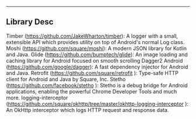 ------------
Library Desc
------------

Timber (https://github.com/JakeWharton/timber): A logger with a small, extensible API which provides utility on top of Android's normal Log class. 
Moshi (https://github.com/square/moshi): A modern JSON library for Kotlin and Java. 
Glide (https://github.com/bumptech/glide): An image loading and caching library for Android focused on smooth scrolling
Dagger2 Android (https://github.com/google/dagger): A fast dependency injector for Android and Java.
Retrofit (https://github.com/square/retrofit ): Type-safe HTTP client for Android and Java by Square, Inc. 
Stetho (https://github.com/facebook/stetho ): Stetho is a debug bridge for Android applications, enabling the powerful Chrome Developer Tools and much more.
logging-interceptor (https://github.com/square/okhttp/tree/master/okhttp-logging-interceptor ): An OkHttp interceptor which logs HTTP request and response data.